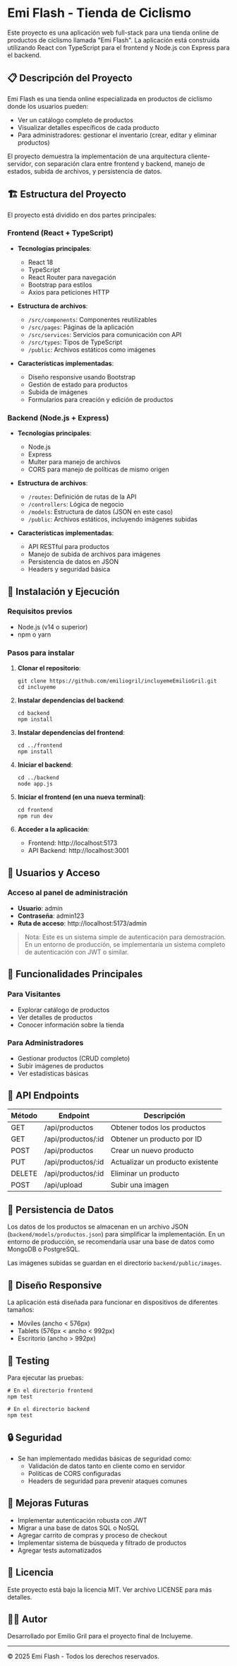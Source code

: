 # Emi Flash - Tienda de Ciclismo

Este proyecto es una aplicación web full-stack para una tienda online de productos de ciclismo llamada "Emi Flash". La aplicación está construida utilizando React con TypeScript para el frontend y Node.js con Express para el backend.

## 📋 Descripción del Proyecto

Emi Flash es una tienda online especializada en productos de ciclismo donde los usuarios pueden:

- Ver un catálogo completo de productos
- Visualizar detalles específicos de cada producto
- Para administradores: gestionar el inventario (crear, editar y eliminar productos)

El proyecto demuestra la implementación de una arquitectura cliente-servidor, con separación clara entre frontend y backend, manejo de estados, subida de archivos, y persistencia de datos.

## 🏗️ Estructura del Proyecto

El proyecto está dividido en dos partes principales:

### Frontend (React + TypeScript)

- **Tecnologías principales**:

  - React 18
  - TypeScript
  - React Router para navegación
  - Bootstrap para estilos
  - Axios para peticiones HTTP

- **Estructura de archivos**:

  - `/src/components`: Componentes reutilizables
  - `/src/pages`: Páginas de la aplicación
  - `/src/services`: Servicios para comunicación con API
  - `/src/types`: Tipos de TypeScript
  - `/public`: Archivos estáticos como imágenes

- **Características implementadas**:
  - Diseño responsive usando Bootstrap
  - Gestión de estado para productos
  - Subida de imágenes
  - Formularios para creación y edición de productos

### Backend (Node.js + Express)

- **Tecnologías principales**:

  - Node.js
  - Express
  - Multer para manejo de archivos
  - CORS para manejo de políticas de mismo origen

- **Estructura de archivos**:

  - `/routes`: Definición de rutas de la API
  - `/controllers`: Lógica de negocio
  - `/models`: Estructura de datos (JSON en este caso)
  - `/public`: Archivos estáticos, incluyendo imágenes subidas

- **Características implementadas**:
  - API RESTful para productos
  - Manejo de subida de archivos para imágenes
  - Persistencia de datos en JSON
  - Headers y seguridad básica

## 🚀 Instalación y Ejecución

### Requisitos previos

- Node.js (v14 o superior)
- npm o yarn

### Pasos para instalar

1. **Clonar el repositorio**:

   ```
   git clone https://github.com/emiliogril/incluyemeEmilioGril.git
   cd incluyeme
   ```

2. **Instalar dependencias del backend**:

   ```
   cd backend
   npm install
   ```

3. **Instalar dependencias del frontend**:

   ```
   cd ../frontend
   npm install
   ```

4. **Iniciar el backend**:

   ```
   cd ../backend
   node app.js
   ```

5. **Iniciar el frontend (en una nueva terminal)**:

   ```
   cd frontend
   npm run dev
   ```

6. **Acceder a la aplicación**:
   - Frontend: http://localhost:5173
   - API Backend: http://localhost:3001

## 👤 Usuarios y Acceso

### Acceso al panel de administración

- **Usuario**: admin
- **Contraseña**: admin123
- **Ruta de acceso**: http://localhost:5173/admin

> Nota: Este es un sistema simple de autenticación para demostración. En un entorno de producción, se implementaría un sistema completo de autenticación con JWT o similar.

## 📝 Funcionalidades Principales

### Para Visitantes

- Explorar catálogo de productos
- Ver detalles de productos
- Conocer información sobre la tienda

### Para Administradores

- Gestionar productos (CRUD completo)
- Subir imágenes de productos
- Ver estadísticas básicas

## 🔧 API Endpoints

| Método | Endpoint           | Descripción                      |
| ------ | ------------------ | -------------------------------- |
| GET    | /api/productos     | Obtener todos los productos      |
| GET    | /api/productos/:id | Obtener un producto por ID       |
| POST   | /api/productos     | Crear un nuevo producto          |
| PUT    | /api/productos/:id | Actualizar un producto existente |
| DELETE | /api/productos/:id | Eliminar un producto             |
| POST   | /api/upload        | Subir una imagen                 |

## 📁 Persistencia de Datos

Los datos de los productos se almacenan en un archivo JSON (`backend/models/productos.json`) para simplificar la implementación. En un entorno de producción, se recomendaría usar una base de datos como MongoDB o PostgreSQL.

Las imágenes subidas se guardan en el directorio `backend/public/images`.

## 📱 Diseño Responsive

La aplicación está diseñada para funcionar en dispositivos de diferentes tamaños:

- Móviles (ancho < 576px)
- Tablets (576px < ancho < 992px)
- Escritorio (ancho > 992px)

## 🧪 Testing

Para ejecutar las pruebas:

```
# En el directorio frontend
npm test

# En el directorio backend
npm test
```

## 🔒 Seguridad

- Se han implementado medidas básicas de seguridad como:
  - Validación de datos tanto en cliente como en servidor
  - Políticas de CORS configuradas
  - Headers de seguridad para prevenir ataques comunes

## 🚧 Mejoras Futuras

- Implementar autenticación robusta con JWT
- Migrar a una base de datos SQL o NoSQL
- Agregar carrito de compras y proceso de checkout
- Implementar sistema de búsqueda y filtrado de productos
- Agregar tests automatizados

## 📄 Licencia

Este proyecto está bajo la licencia MIT. Ver archivo LICENSE para más detalles.

## 👨‍💻 Autor

Desarrollado por Emilio Gril para el proyecto final de Incluyeme.

---

© 2025 Emi Flash - Todos los derechos reservados.
